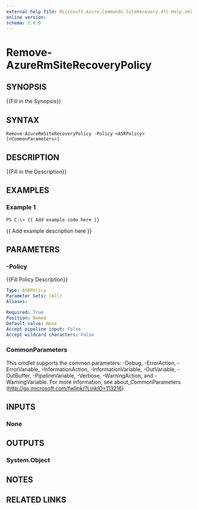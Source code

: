 ```yaml
---
external help file: Microsoft.Azure.Commands.SiteRecovery.dll-Help.xml
online version: 
schema: 2.0.0
---
```


# Remove-AzureRmSiteRecoveryPolicy

## SYNOPSIS
{{Fill in the Synopsis}}

## SYNTAX

```
Remove-AzureRmSiteRecoveryPolicy -Policy <ASRPolicy> [<CommonParameters>]
```

## DESCRIPTION
{{Fill in the Description}}

## EXAMPLES

### Example 1
```
PS C:\> {{ Add example code here }}
```

{{ Add example description here }}

## PARAMETERS

### -Policy
{{Fill Policy Description}}

```yaml
Type: ASRPolicy
Parameter Sets: (All)
Aliases: 

Required: True
Position: Named
Default value: None
Accept pipeline input: False
Accept wildcard characters: False
```

### CommonParameters
This cmdlet supports the common parameters: -Debug, -ErrorAction, -ErrorVariable, -InformationAction, -InformationVariable, -OutVariable, -OutBuffer, -PipelineVariable, -Verbose, -WarningAction, and -WarningVariable. For more information, see about_CommonParameters (<http://go.microsoft.com/fwlink/?LinkID=113216>).

## INPUTS

### None

## OUTPUTS

### System.Object

## NOTES

## RELATED LINKS

